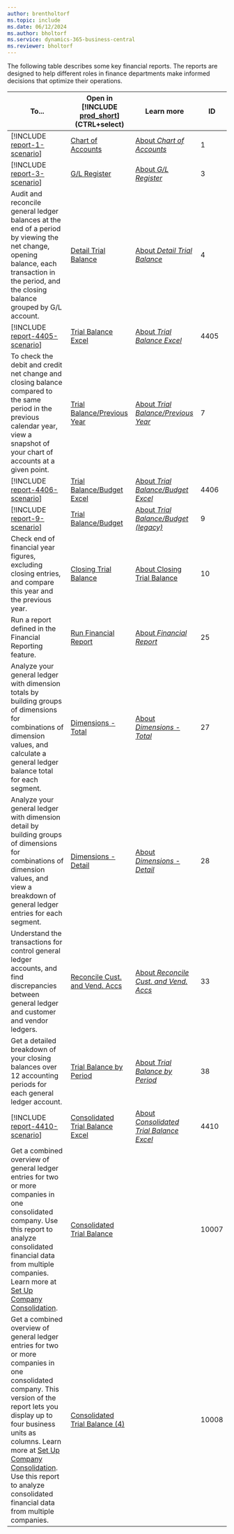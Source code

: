 ```yaml
---
author: brentholtorf
ms.topic: include
ms.date: 06/12/2024
ms.author: bholtorf
ms.service: dynamics-365-business-central
ms.reviewer: bholtorf
---
```


The following table describes some key financial reports. The reports are designed to help different roles in finance departments make informed decisions that optimize their operations.

| To... | Open in [!INCLUDE [prod_short](prod_short.md)] (CTRL+select) | Learn more | ID |
|-------|------------| ------------|----|
| [!INCLUDE [report-1-scenario](../includes/report-1-scenario-include.md)] | [Chart of Accounts](https://businesscentral.dynamics.com?report=1) | [About *Chart of Accounts*](../reports/report-1.md) | 1 |
| [!INCLUDE [report-3-scenario](../includes/report-3-scenario-include.md)] | [G/L Register](https://businesscentral.dynamics.com?report=3) | [About *G/L Register*](../reports/report-3.md) | 3 |
| Audit and reconcile general ledger balances at the end of a period by viewing the net change, opening balance, each transaction in the period, and the closing balance grouped by G/L account. | [Detail Trial Balance](https://businesscentral.dynamics.com?report=4) | [About *Detail Trial Balance*](../reports/report-4.md) | 4 |
| [!INCLUDE [report-4405-scenario](../includes/report-4405-scenario-include.md)] | [Trial Balance Excel](https://businesscentral.dynamics.com?report=4405) | [About *Trial Balance Excel*](../reports/report-4405.md) | 4405 |
| To check the debit and credit net change and closing balance compared to the same period in the previous calendar year, view a snapshot of your chart of accounts at a given point. | [Trial Balance/Previous Year](https://businesscentral.dynamics.com?report=7) | [About *Trial Balance/Previous Year*](../reports/report-7.md) | 7 |
| [!INCLUDE [report-4406-scenario](../includes/report-4406-scenario-include.md)] | [Trial Balance/Budget Excel](https://businesscentral.dynamics.com?report=4406) | [About *Trial Balance/Budget Excel*](../reports/report-4406.md) | 4406 |
| [!INCLUDE [report-9-scenario](../includes/report-9-scenario-include.md)] | [Trial Balance/Budget](https://businesscentral.dynamics.com?report=9) | [About *Trial Balance/Budget (legacy)*](../reports/report-9.md) | 9 |
| Check end of financial year figures, excluding closing entries, and compare this year and the previous year. | [Closing Trial Balance](https://businesscentral.dynamics.com?report=10) | [About Closing Trial Balance](../reports/report-10.md) | 10 |
| Run a report defined in the Financial Reporting feature. | [Run Financial Report](https://businesscentral.dynamics.com?report=25) | [About *Financial Report*](../reports/report-25.md) | 25 |
| Analyze your general ledger with dimension totals by building groups of dimensions for combinations of dimension values, and calculate a general ledger balance total for each segment. | [Dimensions - Total](https://businesscentral.dynamics.com?report=27) | [About *Dimensions - Total*](../reports/report-27.md) | 27 |
| Analyze your general ledger with dimension detail by building groups of dimensions for combinations of dimension values, and view a breakdown of general ledger entries for each segment. | [Dimensions - Detail](https://businesscentral.dynamics.com?report=28) | [About *Dimensions - Detail*](../reports/report-28.md) | 28 |
| Understand the transactions for control general ledger accounts, and find discrepancies between general ledger and customer and vendor ledgers. | [Reconcile Cust. and Vend. Accs](https://businesscentral.dynamics.com?report=33) | [About *Reconcile Cust. and Vend. Accs*](../reports/report-33.md) | 33 |
| Get a detailed breakdown of your closing balances over 12 accounting periods for each general ledger account. | [Trial Balance by Period](https://businesscentral.dynamics.com?report=38) | [About *Trial Balance by Period*](../reports/report-38.md) | 38 |
| [!INCLUDE [report-4410-scenario](../includes/report-4410-scenario-include.md)] | [Consolidated Trial Balance Excel](https://businesscentral.dynamics.com?report=4410) | [About *Consolidated Trial Balance Excel*](../reports/report-4410.md) | 4410 |
| Get a combined overview of general ledger entries for two or more companies in one consolidated company. Use this report to analyze consolidated financial data from multiple companies. Learn more at [Set Up Company Consolidation](../finance-consolidated-company-reporting-setup.md). |[Consolidated Trial Balance](https://businesscentral.dynamics.com?report=10007) | | 10007 |
| Get a combined overview of general ledger entries for two or more companies in one consolidated company. This version of the report lets you display up to four business units as columns. Learn more at [Set Up Company Consolidation](../finance-consolidated-company-reporting-setup.md). Use this report to analyze consolidated financial data from multiple companies. | [Consolidated Trial Balance (4)](https://businesscentral.dynamics.com?report=10008)| | 10008 |


<!-- 
## The old way

| Report | Description | ID |
|--|--|--|
| [Trial Balance](https://businesscentral.dynamics.com?report=6) | Shows the chart of accounts with balances and net changes. You can choose to see a trial balance for selected dimensions or use the report at the close of an accounting period or fiscal year. | 6 |
| [Trial Balance by Period](https://businesscentral.dynamics.com?report=38) | Shows the opening balance by general ledger account, the movements in the selected period of month, quarter, or year, and the resulting closing balance. <br>Tip: The report can display profit and loss (P&L) with a total for each month.| 38 |
| [Trial Balance/Budget](https://businesscentral.dynamics.com?report=9) | Shows a trial balance in comparison to a budget. You can choose to see a trial balance for selected dimensions. Use this report at the close of an accounting period or fiscal year. | 9 |
| [Detailed Trial Balance](https://businesscentral.dynamics.com?report=4) | Shows a detailed trial balance for selected general ledger accounts. You can define which accounts are included in the report by setting filters. Use this report at the close of an accounting period or fiscal year. | 4 |
| [Trial Balance/Previous Year](https://businesscentral.dynamics.com?report=7) | Shows a trial balance in comparison to the previous year's figures. You can choose to see a trial balance for selected dimensions. Use this report at the close of an accounting period or fiscal year. *The previous year* means the same period one calendar year earlier. | 7 | 
| [Financial Report](https://businesscentral.dynamics.com?report=25) | Financial reports can be used to display general ledger accounts in a different way than in the chart of accounts. For example, financial reports can be used to report on key figures. | 25 |
|[Consolidated Trial Balance](https://businesscentral.dynamics.com?report=10007)|Shows a combined overview of general ledger entries for two or more companies in one consolidated company. Use this to report on consolidated financial data from multiple companies. Learn more at [Set Up Company Consolidation](../finance-consolidated-company-reporting-setup.md).|17|
|[Consolidated Trial Balance (4)](https://businesscentral.dynamics.com?report=10008)|Shows a combined overview of general ledger entries for two or more companies in one consolidated company. This version of the report lets you display up to four business units as columns. Learn more at [Set Up Company Consolidation](../finance-consolidated-company-reporting-setup.md). Use this to report on consolidated financial data from multiple companies.|18| 
-->

<!-- | **Balance Sheet** (Acc.Schedule or Excel) or **Trial Balance** |  |  |
| **Statement of Cash Flow** (Account Schedule) |  |  |
| **Trial Balance Summary/Detail** |  |  |
| **Income Statement** (Acc.Schedule or Excel) |  |  |
| **Budget** |  |  | -->

